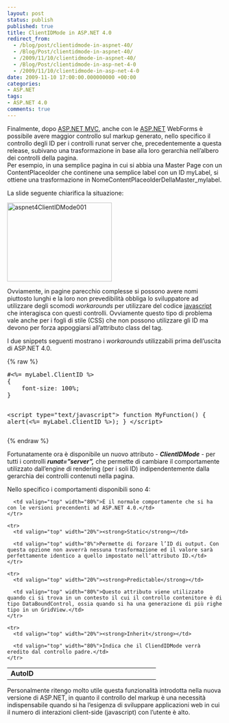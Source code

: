 ```yaml
---
layout: post
status: publish
published: true
title: ClientIDMode in ASP.NET 4.0
redirect_from: 
  - /blog/post/clientidmode-in-aspnet-40/
  - /Blog/Post/clientidmode-in-aspnet-40/
  - /2009/11/10/clientidmode-in-aspnet-40/
  - /Blog/Post/clientidmode-in-asp-net-4-0
  - /2009/11/10/clientidmode-in-asp-net-4-0
date: 2009-11-10 17:00:00.000000000 +00:00
categories:
- ASP.NET
tags:
- ASP.NET 4.0
comments: true
---
```

<p>Finalmente, dopo <a title="ASP.NET" href="http://imperugo.tostring.it/categories/archive/ASP.NET" target="_blank"></a><a title="ASP.NET MVC" href="http://imperugo.tostring.it/Categories/Archive/MVC" target="_blank">ASP.NET MVC</a>,</a> anche con le <a title="ASP.NET" href="http://imperugo.tostring.it/categories/archive/ASP.NET" target="_blank">ASP.NET</a> WebForms è possibile avere maggior controllo sul markup generato, nello specifico il controllo degli ID per i controlli runat server che, precedentemente a questa release, subivano una trasformazione in base alla loro gerarchia nell’albero dei controlli della pagina.     <br />Per esempio, in una semplice pagina in cui si abbia una Master Page con un ContentPlaceolder che continene una semplice label con un ID myLabel, si ottiene una trasformazione in NomeContentPlaceolderDellaMaster_mylabel.</p>  <p>La slide seguente chiarifica la situazione:</p>  <p><a href="http://imperugo.tostring.it/Content/Uploaded/image/aspnet4ClientIDMode001.jpg" rel="shadowbox"><img style="border-bottom: 0px; border-left: 0px; display: inline; border-top: 0px; border-right: 0px" title="aspnet4ClientIDMode001" border="0" alt="aspnet4ClientIDMode001" src="http://imperugo.tostring.it/Content/Uploaded/image/aspnet4ClientIDMode001_thumb.jpg" width="244" height="184" /></a> </p>  <p>Ovviamente, in pagine parecchio complesse si possono avere nomi piuttosto lunghi e la loro non prevedibilità obbliga lo sviluppatore ad utilizzare degli scomodi <em>workarounds</em> per utilizzare del codice <a href="http://en.wikipedia.org/wiki/Javascript_" rel="nofollow" target="_blank">javascript</a> che interagisca con questi controlli. Ovviamente questo tipo di problema vale anche per i fogli di stile (CSS) che non possono utilizzare gli ID ma devono per forza appoggiarsi all’attributo class del tag.</p>  <p>I due snippets seguenti mostrano i <em>workarounds</em> utilizzabili prima dell’uscita di ASP.NET 4.0.</p>  {% raw %}<pre class="brush: xml; ruler: true;">#&lt;%= myLabel.ClientID %&gt;
{
    font-size: 100%;
}

&lt;script type=&quot;text/javascript&quot;&gt;
    function MyFunction()
    {
        alert(&lt;%= myLabel.ClientID %&gt;);
    }
&lt;/script&gt;</pre>{% endraw %}

<p>Fortunatamente ora è disponibile un nuovo attributo - <strong><em>ClientIDMode</em></strong> - per tutti i controlli <strong><em>runat=”server”,</em></strong> che permette di cambiare il comportamente utilizzato dall’engine di rendering (per i soli ID) indipendentemente dalla gerarchia dei controlli contenuti nella pagina.</p>

<p>Nello specifico i comportamenti disponibili sono 4:</p>

<table border="0" cellspacing="0" cellpadding="0" width="100%"><tbody>
    <tr>
      <td valign="top" width="20%"><strong>AutoID</strong></td>

      <td valign="top" width="80%">È il normale comportamente che si ha con le versioni precendenti ad ASP.NET 4.0.</td>
    </tr>

    <tr>
      <td valign="top" width="20%"><strong>Static</strong></td>

      <td valign="top" width="8%">Permette di forzare l’ID di output. Con questa opzione non avverrà nessuna trasformazione ed il valore sarà perfettamente identico a quello impostato nell’attributo ID.</td>
    </tr>

    <tr>
      <td valign="top" width="20%"><strong>Predictable</strong></td>

      <td valign="top" width="80%">Questo attributo viene utilizzato quando ci si trova in un contesto il cui il controllo contenitore è di tipo DataBoundControl, ossia quando si ha una generazione di più righe tipo in un GridView.</td>
    </tr>

    <tr>
      <td valign="top" width="20%"><strong>Inherit</strong></td>

      <td valign="top" width="80%">Indica che il CliendIDMode verrà eredito dal controllo padre.</td>
    </tr>
  </tbody></table>

<p>Personalmente ritengo molto utile questa funzionalità introdotta nella nuova versione di ASP.NET, in quanto il controllo del markup è una necessità indispensabile quando si ha l’esigenza di sviluppare applicazioni web in cui il numero di interazioni client-side (javascript) con l’utente è alto.</p>
